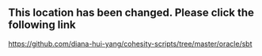 


## This location has been changed. Please click the following link
https://github.com/diana-hui-yang/cohesity-scripts/tree/master/oracle/sbt

